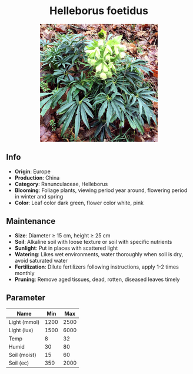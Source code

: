 <h1 align='center'>Helleborus foetidus</h1>
<p align="center">
    <img 
        align='center'
        width='320'
        src="../images/helleborus foetidus.png" 
        alt='Helleborus foetidus' />
</p>

## Info

 - **Origin**: Europe
 - **Production**: China
 - **Category**: Ranunculaceae, Helleborus
 - **Blooming**: Foliage plants, viewing period year around, flowering period in winter and spring
 - **Color**: Leaf color dark green, flower color white, pink

## Maintenance

 - **Size**: Diameter ≥ 15 cm, height ≥ 25 cm
 - **Soil**: Alkaline soil with loose texture or soil with specific nutrients
 - **Sunlight**: Put in places with scattered light
 - **Watering**: Likes wet environments, water thoroughly when soil is dry, avoid saturated water
 - **Fertilization**: Dilute fertilizers following instructions, apply 1-2 times monthly
 - **Pruning**: Remove aged tissues, dead, rotten, diseased leaves timely

## Parameter

| Name         | Min  | Max   |
|--------------|------|-------|
| Light (mmol) | 1200 | 2500  |
| Light (lux)  | 1500 | 6000 |
| Temp         | 8    | 32    |
| Humid        | 30   | 80    |
| Soil (moist) | 15   | 60    |
| Soil (ec)    | 350  | 2000  |